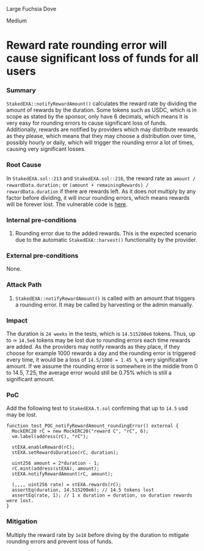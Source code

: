Large Fuchsia Dove

Medium

# Reward rate rounding error will cause significant loss of funds for all users

### Summary

`StakedEXA::notifyRewardAmount()` calculates the reward rate by dividing the amount of rewards by the duration. Some tokens such as USDC, which is in scope as stated by the sponsor, only have 6 decimals, which means it is very easy for rounding errors to cause significant loss of funds. Additionally, rewards are notified by providers which may distribute rewards as they please, which means that they may choose a distribution over time, possibly hourly or daily, which will trigger the rounding error a lot of times, causing very significant losses.

### Root Cause

In `StakedEXA.sol::213` and `StakedEXA.sol::216`, the reward rate as `amount / rewardData.duration;` or `(amount + remainingRewards) / rewardData.duration` if there are rewards left. As it does not multiply by any factor before dividing, it will incur rounding errors, which means rewards will be forever lost. The vulnerable code is [here](https://github.com/sherlock-audit/2024-07-exactly-stacking-contracts/blob/main/protocol/contracts/StakedEXA.sol#L212-L217).

### Internal pre-conditions

1. Rounding error due to the added rewards. This is the expected scenario due to the automatic `StakedEXA::harvest()` functionality by the provider.

### External pre-conditions

None.

### Attack Path

1. `StakedEXA::notifyRewardAmount()` is called with an amount that triggers a rounding error. It may be called by harvesting or the admin manually.

### Impact

The duration is `24 weeks` in the tests, which is `14.515200e6` tokens. Thus, up to ≃ `14.5e6` tokens may be lost due to rounding errors each time rewards are added. As the providers may notify rewards as they place, if they choose for example 1000 rewards a day and the rounding error is triggered every time, it would be a loss of `14.5/1000 = 1.45 %`, a very significative amount. If we assume the rounding error is somewhere in the middle from 0 to 14.5, 7.25, the average error would still be 0.75% which is still a significant amount.

### PoC

Add the following test to `StakedEXA.t.sol` confirming that up to `14.5` usd may be lost.
```solidity
function test_POC_notifyRewardAmount_roundingError() external {
  MockERC20 rC = new MockERC20("reward C", "rC", 6);
  vm.label(address(rC), "rC");

  stEXA.enableReward(rC);
  stEXA.setRewardsDuration(rC, duration);

  uint256 amount = 2*duration - 1;
  rC.mint(address(stEXA), amount);
  stEXA.notifyRewardAmount(rC, amount);

  (,,,, uint256 rate) = stEXA.rewards(rC);
  assertEq(duration, 14.515200e6); // 14.5 tokens lost
  assertEq(rate, 1); // 1 x duration = duration, so duration rewards were lost.
}
```

### Mitigation

Multiply the reward rate by `1e18` before diving by the duration to mitigate rounding errors and prevent loss of funds.